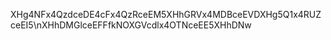 XHg4NFx4QzdceDE4cFx4QzRceEM5XHhGRVx4MDBceEVDXHg5Q1x4RUZceEI5\nXHhDMGlceEFFfkNOXGVcdlx4OTNceEE5XHhDNw